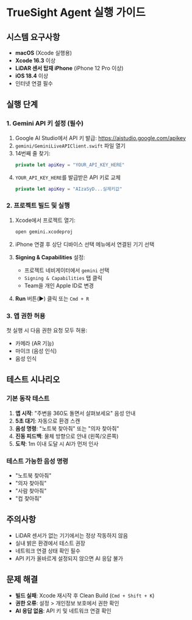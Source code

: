 # TrueSight Agent 실행 가이드

## 시스템 요구사항

- **macOS** (Xcode 실행용)
- **Xcode 16.3** 이상
- **LiDAR 센서 탑재 iPhone** (iPhone 12 Pro 이상)
- **iOS 18.4** 이상
- 인터넷 연결 필수

## 실행 단계

### 1. Gemini API 키 설정 (필수)

1. Google AI Studio에서 API 키 발급: https://aistudio.google.com/apikey
2. `gemini/GeminiLiveAPIClient.swift` 파일 열기
3. 14번째 줄 찾기:
   ```swift
   private let apiKey = "YOUR_API_KEY_HERE"
   ```
4. `YOUR_API_KEY_HERE`를 발급받은 API 키로 교체
   ```swift
   private let apiKey = "AIzaSyD...실제키값"
   ```

### 2. 프로젝트 빌드 및 실행

1. Xcode에서 프로젝트 열기:
   ```bash
   open gemini.xcodeproj
   ```

2. iPhone 연결 후 상단 디바이스 선택 메뉴에서 연결된 기기 선택

3. **Signing & Capabilities** 설정:
   - 프로젝트 네비게이터에서 `gemini` 선택
   - `Signing & Capabilities` 탭 클릭
   - Team을 개인 Apple ID로 변경

4. **Run** 버튼(▶️) 클릭 또는 `Cmd + R`

### 3. 앱 권한 허용

첫 실행 시 다음 권한 요청 모두 허용:
- 카메라 (AR 기능)
- 마이크 (음성 인식)
- 음성 인식

## 테스트 시나리오

### 기본 동작 테스트

1. **앱 시작**: "주변을 360도 돌면서 살펴보세요" 음성 안내
2. **5초 대기**: 자동으로 환경 스캔
3. **음성 명령**: "노트북 찾아줘" 또는 "의자 찾아줘"
4. **진동 피드백**: 물체 방향으로 안내 (왼쪽/오른쪽)
5. **도착**: 1m 이내 도달 시 AI가 먼저 인사

### 테스트 가능한 음성 명령

- "노트북 찾아줘"
- "의자 찾아줘"
- "사람 찾아줘"
- "컵 찾아줘"

## 주의사항

- LiDAR 센서가 없는 기기에서는 정상 작동하지 않음
- 실내 밝은 환경에서 테스트 권장
- 네트워크 연결 상태 확인 필수
- API 키가 올바르게 설정되지 않으면 AI 응답 불가

## 문제 해결

- **빌드 실패**: Xcode 재시작 후 Clean Build (`Cmd + Shift + K`)
- **권한 오류**: 설정 > 개인정보 보호에서 권한 확인
- **AI 응답 없음**: API 키 및 네트워크 연결 확인